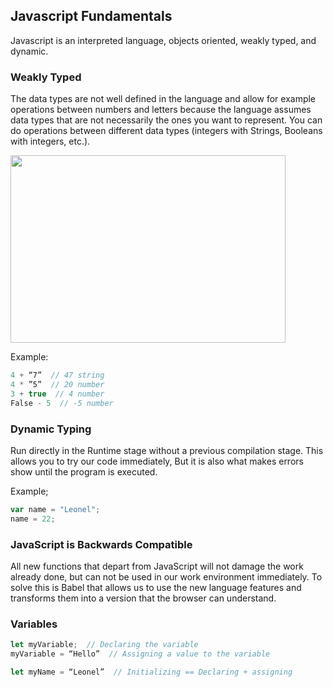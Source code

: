 ## Javascript Fundamentals

Javascript is an interpreted language, objects oriented, weakly typed, and dynamic.

### Weakly Typed

The data types are not well defined in the language and allow for example operations between numbers and letters because the language assumes data types that are not necessarily the ones you want to represent.
You can do operations between different data types (integers with Strings, Booleans with integers, etc.).

<img src="https://blogs.agilefaqs.com/wp-content/uploads/2009/09/strongweakstaticdynamic_type.png" width="440px" height="300px">

Example:

```javascript
4 + “7”  // 47 string
4 * ”5”  // 20 number
3 + true  // 4 number
False - 5  // -5 number
```

### Dynamic Typing

Run directly in the Runtime stage without a previous compilation stage. This allows you to try our code immediately, But it is also what makes errors show until the program is executed.

Example;

```javascript
var name = "Leonel";
name = 22;
```

### JavaScript is Backwards Compatible

All new functions that depart from JavaScript will not damage the work already done, but can not be used in our work environment immediately. To solve this is Babel that allows us to use the new language features and transforms them into a version that the browser can understand.

### Variables

```javascript
let myVariable;  // Declaring the variable
myVariable = “Hello”  // Assigning a value to the variable

let myName = “Leonel”  // Initializing == Declaring + assigning
```

